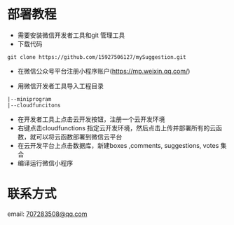  # 部署教程
 * 需要安装微信开发者工具和git 管理工具
 * 下载代码
 ```
 git clone https://github.com/15927506127/mySuggestion.git
 ```
 * 在微信公众号平台注册小程序账户(https://mp.weixin.qq.com/)

 * 用微信开发者工具导入工程目录
 ```
 |--miniprogram
 |--cloudfuncitons
 ```
 * 在开发者工具上点击云开发按钮，注册一个云开发环境
 * 右键点击cloudfunctions 指定云开发环境，然后点击上传并部署所有的云函数，就可以将云函数部署到微信云平台
 * 在云开发平台上点击数据库，新建boxes ,comments, suggestions, votes 集合
 * 编译运行微信小程序

 # 联系方式
 email: 707283508@qq.com